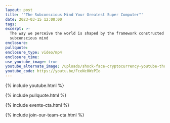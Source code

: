 ```yaml
---
layout: post
title: '"The Subconscious Mind Your Greatest Super Computer"'
date: 2023-03-15 12:00:00
tags:
excerpt: >-
  The way we perceive the world is shaped by the framework constructed by our
  subconscious mind
enclosure:
pullquote:
enclosure_type: video/mp4
enclosure_time:
use_youtube_image: true
youtube_alternate_image: /uploads/shock-face-cryptocurrency-youtube-thumbnail-2-4.png
youtube_code: https://youtu.be/FceNc0WzPIo
---
```

{% include youtube.html %}

{% include pullquote.html %}

{% include events-cta.html %}

{% include join-our-team-cta.html %}